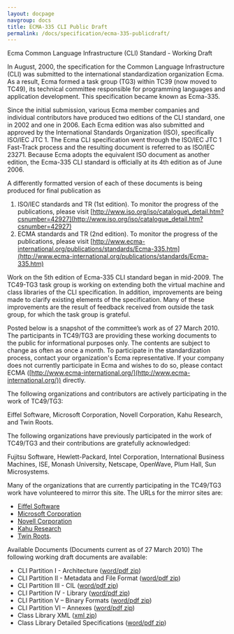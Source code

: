 ```yaml
---
layout: docpage
navgroup: docs
title: ECMA-335 CLI Public Draft
permalink: /docs/specification/ecma-335-publicdraft/
---
```


Ecma Common Language Infrastructure (CLI) Standard - Working Draft

In August, 2000, the specification for the Common Language Infrastructure (CLI) was submitted to the international standardization organization Ecma. As a result, Ecma formed a task group (TG3) within TC39 (now moved to TC49), its technical committee responsible for programming languages and application development. This specification became known as Ecma-335.

Since the initial submission, various Ecma member companies and individual contributors have produced two editions of the CLI standard, one in 2002 and one in 2006. Each Ecma edition was also submitted and approved by the International Standards Organization (ISO), specifically ISO/IEC JTC 1. The Ecma CLI specification went through the ISO/IEC JTC 1 Fast-Track process and the resulting document is referred to as ISO/IEC 23271. Because Ecma adopts the equivalent ISO document as another edition, the Ecma-335 CLI standard is officially at its 4th edition as of June 2006.

A differently formatted version of each of these documents is being produced for final publication as

1.  ISO/IEC standards and TR (1st edition). To monitor the progress of the publications, please visit [http://www.iso.org/iso/catalogue\_detail.htm?csnumber=42927](http://www.iso.org/iso/catalogue_detail.htm?csnumber=42927)
2.  ECMA standards and TR (2nd edition). To monitor the progress of the publications, please visit [http://www.ecma-international.org/publications/standards/Ecma-335.htm](http://www.ecma-international.org/publications/standards/Ecma-335.htm)

Work on the 5th edition of Ecma-335 CLI standard began in mid-2009. The TC49-TG3 task group is working on extending both the virtual machine and class libraries of the CLI specification. In addition, improvements are being made to clarify existing elements of the specification. Many of these improvements are the result of feedback received from outside the task group, for which the task group is grateful.

Posted below is a snapshot of the committee’s work as of 27 March 2010. The participants in TC49/TG3 are providing these working documents to the public for informational purposes only. The contents are subject to change as often as once a month. To participate in the standardization process, contact your organization's Ecma representative. If your company does not currently participate in Ecma and wishes to do so, please contact ECMA ([http://www.ecma-international.org/](http://www.ecma-international.org/)) directly.

The following organizations and contributors are actively participating in the work of TC49/TG3:

Eiffel Software, Microsoft Corporation, Novell Corporation, Kahu Research, and Twin Roots.

The following organizations have previously participated in the work of TC49/TG3 and their contributions are gratefully acknowledged:

Fujitsu Software, Hewlett-Packard, Intel Corporation, International Business Machines, ISE, Monash University, Netscape, OpenWave, Plum Hall, Sun Microsystems.

Many of the organizations that are currently participating in the TC49/TG3 work have volunteered to mirror this site. The URLs for the mirror sites are:

-   [Eiffel Software](http://www.dotnetexperts.com/ecma/)
-   [Microsoft Corporation](http://msdn.microsoft.com/en-us/netframework/aa569283.aspx)
-   [Novell Corporation]({{site.github.url}}/ECMA-335-CLI-Public-Draft)
-   [Kahu Research](http://kahu.zoot.net.nz/ecma/clidraft/index.html)
-   [Twin Roots](http://twinroots.com/ecma/cli/index.html).

Available Documents (Documents current as of 27 March 2010) The following working draft documents are available:

-   CLI Partition I - Architecture ([word/pdf zip](http://www.go-mono.com/ecma/2010-draft/Partition_I_Architecture.zip))
-   CLI Partition II - Metadata and File Format ([word/pdf zip](http://www.go-mono.com/ecma/2010-draft/Partition_II_Metadata.zip))
-   CLI Partition III - CIL ([word/pdf zip](http://www.go-mono.com/ecma/2010-draft/Partition_III_CIL.zip))
-   CLI Partition IV - Library ([word/pdf zip](http://www.go-mono.com/ecma/2010-draft/Partition_IV_Library.zip))
-   CLI Partition V – Binary Formats ([word/pdf zip](http://www.go-mono.com/ecma/2010-draft/Partition_V_BinaryFormats.zip))
-   CLI Partition VI – Annexes ([word/pdf zip](http://www.go-mono.com/ecma/2010-draft/Partition_VI_Annexes.zip))
-   Class Library XML ([xml zip](http://www.go-mono.com/ecma/2010-draft/CLIClassLibraryXML.zip))
-   Class Library Detailed Specifications ([word/pdf zip](http://www.go-mono.com/ecma/2010-draft/CLIClassLibraryDocs.zip))



